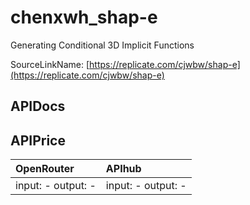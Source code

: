 # chenxwh_shap-e

Generating Conditional 3D Implicit Functions

SourceLinkName: [https://replicate.com/cjwbw/shap-e](https://replicate.com/cjwbw/shap-e)

## APIDocs



## APIPrice

| OpenRouter | APIhub |
|:---|:---|
| input: - output: - | input: - output: - |
